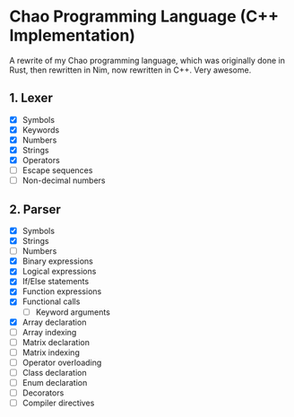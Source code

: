 # Chao Programming Language (C++ Implementation)
A rewrite of my Chao programming language, which was originally done in Rust, then rewritten in Nim, now rewritten in C++. Very awesome.

## 1. Lexer
- [x] Symbols
- [x] Keywords
- [x] Numbers
- [x] Strings
- [x] Operators
- [ ] Escape sequences
- [ ] Non-decimal numbers 

## 2. Parser
- [x] Symbols
- [x] Strings
- [ ] Numbers
- [x] Binary expressions
- [x] Logical expressions
- [x] If/Else statements
- [x] Function expressions
- [x] Functional calls
    - [ ] Keyword arguments
- [x] Array declaration
- [ ] Array indexing
- [ ] Matrix declaration
- [ ] Matrix indexing
- [ ] Operator overloading
- [ ] Class declaration
- [ ] Enum declaration
- [ ] Decorators
- [ ] Compiler directives